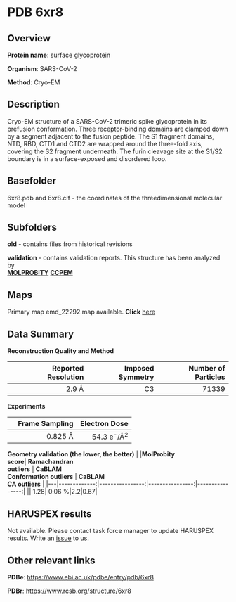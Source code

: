 # PDB 6xr8

## Overview

**Protein name**: surface glycoprotein

**Organism**: SARS-CoV-2

**Method**: Cryo-EM

## Description

Cryo-EM structure of a SARS-CoV-2 trimeric spike glycoprotein in its prefusion conformation. Three receptor-binding domains are clamped down by a segment adjacent to the fusion peptide. The S1 fragment domains, NTD, RBD, CTD1 and CTD2 are wrapped around the three-fold axis, covering the S2 fragment underneath. The furin cleavage site at the S1/S2 boundary is in a surface-exposed and disordered loop.

## Basefolder

6xr8.pdb and 6xr8.cif - the coordinates of the threedimensional molecular model

## Subfolders



**old** - contains files from historical revisions

**validation** - contains validation reports. This structure has been analyzed by <br>  [**MOLPROBITY**](https://github.com/thorn-lab/coronavirus_structural_task_force/tree/master/pdb/surface_glycoprotein/SARS-CoV-2/6xr8/validation/molprobity)   [**CCPEM**](https://github.com/thorn-lab/coronavirus_structural_task_force/tree/master/pdb/surface_glycoprotein/SARS-CoV-2/6xr8/validation/ccpem-validation) 



## Maps

Primary map emd_22292.map available. **Click** [here](http://ftp.wwpdb.org/pub/emdb/structures/EMD-22292/map/) 

## Data Summary
**Reconstruction Quality and Method**

|   | Reported Resolution | Imposed Symmetry | Number of Particles |
|---|-------------:|----------------:|--------------:|
|   |2.9 Å|C3|71339|

**Experiments**

|   | Frame Sampling | Electron Dose |
|---|-------------:|----------------:|
|   |0.825 Å|54.3 e<sup>-</sup>/Å<sup>2</sup>|

**Geometry validation (the lower, the better)**
|   |**MolProbity<br>score**| **Ramachandran<br>outliers** | **CaBLAM<br>Conformation outliers** | **CaBLAM<br>CA outliers** |
|---|-------------:|----------------:|----------------:|----------------:|
||  1.28|  0.06 %|2.2|0.67|

## HARUSPEX results

Not available. Please contact task force manager to update HARUSPEX results. Write an [issue](https://github.com/thorn-lab/coronavirus_structural_task_force/issues) to us.

## Other relevant links 
**PDBe**:  https://www.ebi.ac.uk/pdbe/entry/pdb/6xr8
 
**PDBr**: https://www.rcsb.org/structure/6xr8 
